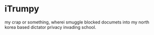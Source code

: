# iTrumpy
my crap or something, wherei smuggle blocked documets into my north korea  based dictator privacy invading school.
